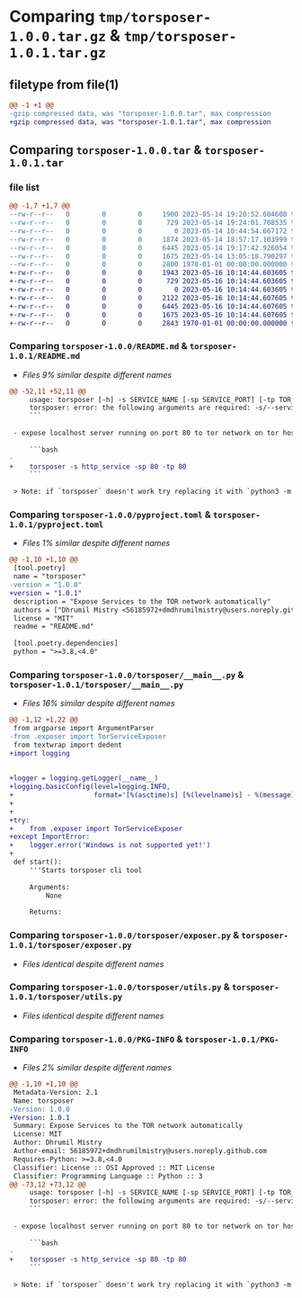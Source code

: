 # Comparing `tmp/torsposer-1.0.0.tar.gz` & `tmp/torsposer-1.0.1.tar.gz`

## filetype from file(1)

```diff
@@ -1 +1 @@
-gzip compressed data, was "torsposer-1.0.0.tar", max compression
+gzip compressed data, was "torsposer-1.0.1.tar", max compression
```

## Comparing `torsposer-1.0.0.tar` & `torsposer-1.0.1.tar`

### file list

```diff
@@ -1,7 +1,7 @@
--rw-r--r--   0        0        0     1900 2023-05-14 19:20:52.604608 torsposer-1.0.0/README.md
--rw-r--r--   0        0        0      729 2023-05-14 19:24:01.708535 torsposer-1.0.0/pyproject.toml
--rw-r--r--   0        0        0        0 2023-05-14 10:44:54.667172 torsposer-1.0.0/torsposer/__init__.py
--rw-r--r--   0        0        0     1874 2023-05-14 18:57:17.103999 torsposer-1.0.0/torsposer/__main__.py
--rw-r--r--   0        0        0     6445 2023-05-14 19:17:42.926054 torsposer-1.0.0/torsposer/exposer.py
--rw-r--r--   0        0        0     1675 2023-05-14 13:05:18.790297 torsposer-1.0.0/torsposer/utils.py
--rw-r--r--   0        0        0     2800 1970-01-01 00:00:00.000000 torsposer-1.0.0/PKG-INFO
+-rw-r--r--   0        0        0     1943 2023-05-16 10:14:44.603605 torsposer-1.0.1/README.md
+-rw-r--r--   0        0        0      729 2023-05-16 10:14:44.603605 torsposer-1.0.1/pyproject.toml
+-rw-r--r--   0        0        0        0 2023-05-16 10:14:44.603605 torsposer-1.0.1/torsposer/__init__.py
+-rw-r--r--   0        0        0     2122 2023-05-16 10:14:44.607605 torsposer-1.0.1/torsposer/__main__.py
+-rw-r--r--   0        0        0     6445 2023-05-16 10:14:44.607605 torsposer-1.0.1/torsposer/exposer.py
+-rw-r--r--   0        0        0     1675 2023-05-16 10:14:44.607605 torsposer-1.0.1/torsposer/utils.py
+-rw-r--r--   0        0        0     2843 1970-01-01 00:00:00.000000 torsposer-1.0.1/PKG-INFO
```

### Comparing `torsposer-1.0.0/README.md` & `torsposer-1.0.1/README.md`

 * *Files 9% similar despite different names*

```diff
@@ -52,11 +52,11 @@
     usage: torsposer [-h] -s SERVICE_NAME [-sp SERVICE_PORT] [-tp TOR_PORT]
     torsposer: error: the following arguments are required: -s/--service
     ```
 
 - expose localhost server running on port 80 to tor network on tor host port 80
 
     ```bash
-
+    torsposer -s http_service -sp 80 -tp 80
     ```
 
 > Note: if `torsposer` doesn't work try replacing it with `python3 -m torsposer`
```

### Comparing `torsposer-1.0.0/pyproject.toml` & `torsposer-1.0.1/pyproject.toml`

 * *Files 1% similar despite different names*

```diff
@@ -1,10 +1,10 @@
 [tool.poetry]
 name = "torsposer"
-version = "1.0.0"
+version = "1.0.1"
 description = "Expose Services to the TOR network automatically"
 authors = ["Dhrumil Mistry <56185972+dmdhrumilmistry@users.noreply.github.com>"]
 license = "MIT"
 readme = "README.md"
 
 [tool.poetry.dependencies]
 python = ">=3.8,<4.0"
```

### Comparing `torsposer-1.0.0/torsposer/__main__.py` & `torsposer-1.0.1/torsposer/__main__.py`

 * *Files 16% similar despite different names*

```diff
@@ -1,12 +1,22 @@
 from argparse import ArgumentParser
-from .exposer import TorServiceExposer
 from textwrap import dedent
+import logging
 
 
+logger = logging.getLogger(__name__)
+logging.basicConfig(level=logging.INFO,
+                    format='[%(asctime)s] [%(levelname)s] - %(message)s')
+
+
+try:
+    from .exposer import TorServiceExposer
+except ImportError:
+    logger.error('Windows is not supported yet!')
+
 def start():
     '''Starts torsposer cli tool
     
     Arguments:
         None
 
     Returns:
```

### Comparing `torsposer-1.0.0/torsposer/exposer.py` & `torsposer-1.0.1/torsposer/exposer.py`

 * *Files identical despite different names*

### Comparing `torsposer-1.0.0/torsposer/utils.py` & `torsposer-1.0.1/torsposer/utils.py`

 * *Files identical despite different names*

### Comparing `torsposer-1.0.0/PKG-INFO` & `torsposer-1.0.1/PKG-INFO`

 * *Files 2% similar despite different names*

```diff
@@ -1,10 +1,10 @@
 Metadata-Version: 2.1
 Name: torsposer
-Version: 1.0.0
+Version: 1.0.1
 Summary: Expose Services to the TOR network automatically
 License: MIT
 Author: Dhrumil Mistry
 Author-email: 56185972+dmdhrumilmistry@users.noreply.github.com
 Requires-Python: >=3.8,<4.0
 Classifier: License :: OSI Approved :: MIT License
 Classifier: Programming Language :: Python :: 3
@@ -73,12 +73,12 @@
     usage: torsposer [-h] -s SERVICE_NAME [-sp SERVICE_PORT] [-tp TOR_PORT]
     torsposer: error: the following arguments are required: -s/--service
     ```
 
 - expose localhost server running on port 80 to tor network on tor host port 80
 
     ```bash
-
+    torsposer -s http_service -sp 80 -tp 80
     ```
 
 > Note: if `torsposer` doesn't work try replacing it with `python3 -m torsposer`
```

